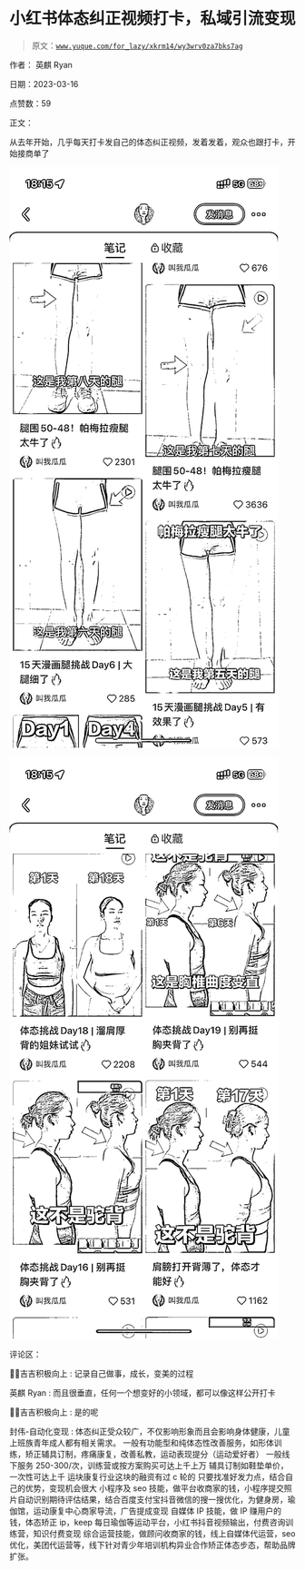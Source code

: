 # 小红书体态纠正视频打卡，私域引流变现

> 原文：[`www.yuque.com/for_lazy/xkrm14/wy3wrv0za7bks7ag`](https://www.yuque.com/for_lazy/xkrm14/wy3wrv0za7bks7ag)

作者： 英麒 Ryan

日期：2023-03-16

点赞数：59

正文：

从去年开始，几乎每天打卡发自己的体态纠正视频，发着发着，观众也跟打卡，开始接商单了

![](img/88e477e0b3e5e01659a4c54c43380242.png)  

![](img/6fc02451707e8cc86344c0b841fc1f09.png)

评论区：

💪🏻吉吉积极向上 : 记录自己做事，成长，变美的过程

英麒 Ryan : 而且很垂直，任何一个想变好的小领域，都可以像这样公开打卡

💪🏻吉吉积极向上 : 是的呢

封伟-自动化变现 : 体态纠正受众较广，不仅影响形象而且会影响身体健康，儿童上班族青年成人都有相关需求。 一般有功能型和纯体态性改善服务，如形体训练，矫正辅具订制，疼痛康复，改善私教，运动表现提分（运动爱好者） 一般线下服务 250-300/次，训练营或按方案购买可达上千上万 辅具订制如鞋垫单价，一次性可达上千 运块康复行业这块的融资有过 c 轮的 只要找准好发力点，结合自己的优势，变现机会很大 小程序及 seo 技能，做平台收商家的钱，小程序提交照片自动识别期待评估结果，结合百度支付宝抖音微信的搜一搜优化，为健身房，瑜伽馆，运动康复中心商家导流，广告提成变现 自媒体 IP 技能，做 IP 赚用户的钱，体态矫正 ip，keep 每日瑜伽等运动平台，小红书抖音视频输出，付费咨询训练营，知识付费变现 综合运营技能，做顾问收商家的钱，线上自媒体代运营，seo 优化，美团代运营等，线下针对青少年培训机构异业合作矫正体态步态，帮助品牌扩张。

